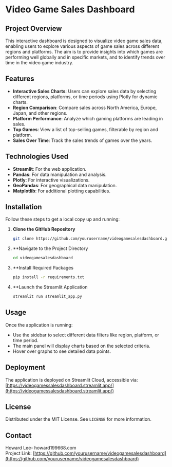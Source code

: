 # Video Game Sales Dashboard

## Project Overview
This interactive dashboard is designed to visualize video game sales data, enabling users to explore various aspects of game sales across different regions and platforms. The aim is to provide insights into which games are performing well globally and in specific markets, and to identify trends over time in the video game industry.

## Features
- **Interactive Sales Charts**: Users can explore sales data by selecting different regions, platforms, or time periods using Plotly for dynamic charts.
- **Region Comparison**: Compare sales across North America, Europe, Japan, and other regions.
- **Platform Performance**: Analyze which gaming platforms are leading in sales.
- **Top Games**: View a list of top-selling games, filterable by region and platform.
- **Sales Over Time**: Track the sales trends of games over the years.

## Technologies Used
- **Streamlit**: For the web application.
- **Pandas**: For data manipulation and analysis.
- **Plotly**: For interactive visualizations.
- **GeoPandas**: For geographical data manipulation.
- **Matplotlib**: For additional plotting capabilities.

## Installation
Follow these steps to get a local copy up and running:

1. **Clone the GitHub Repository**
   ```bash
   git clone https://github.com/yourusername/videogamesalesdashboard.git
2. **Navigate to the Project Directory
   ```bash
   cd videogamesalesdashboard
3. **Install Required Packages
   ```bash
   pip install -r requirements.txt

5. **Launch the Streamlit Application
   ```bash
   streamlit run streamlit_app.py
## Usage
Once the application is running:
- Use the sidebar to select different data filters like region, platform, or time period.
- The main panel will display charts based on the selected criteria.
- Hover over graphs to see detailed data points.

## Deployment
The application is deployed on Streamlit Cloud, accessible via:
[https://videogamessalesdashboard.streamlit.app/](https://videogamessalesdashboard.streamlit.app/)


## License
Distributed under the MIT License. See `LICENSE` for more information.

## Contact
Howard Lee- howard199668.com  
Project Link: [https://github.com/yourusername/videogamesalesdashboard](https://github.com/yourusername/videogamesalesdashboard)
